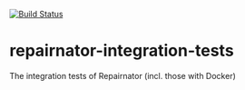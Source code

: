 [![Build Status](https://travis-ci.com/repairnator/repairnator-integration-tests.svg?branch=master)](https://travis-ci.com/repairnator/repairnator-integration-tests)

# repairnator-integration-tests
The integration tests of Repairnator (incl. those with Docker)
